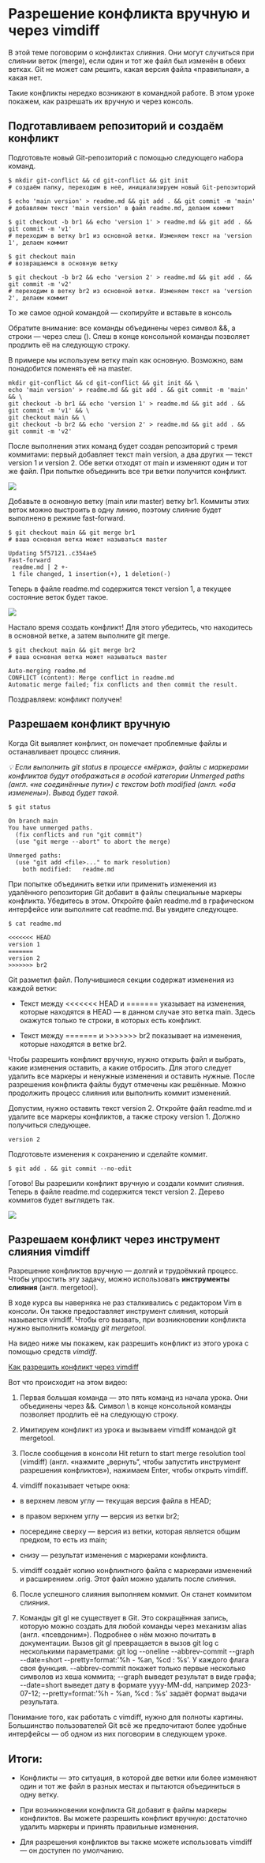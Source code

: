# Разрешение конфликта вручную и через vimdiff

В этой теме поговорим о конфликтах слияния. Они могут случиться при слиянии веток (merge), если один и тот же файл был изменён в обеих ветках. Git не может сам решить, какая версия файла «правильная», а какая нет.

Такие конфликты нередко возникают в командной работе. В этом уроке покажем, как разрешать их вручную и через консоль.

## Подготавливаем репозиторий и создаём конфликт

Подготовьте новый Git-репозиторий с помощью следующего набора команд.

```
$ mkdir git-conflict && cd git-conflict && git init
# создаём папку, переходим в неё, инициализируем новый Git-репозиторий

$ echo 'main version' > readme.md && git add . && git commit -m 'main'
# добавляем текст 'main version' в файл readme.md, делаем коммит

$ git checkout -b br1 && echo 'version 1' > readme.md && git add . && git commit -m 'v1'
# переходим в ветку br1 из основной ветки. Изменяем текст на 'version 1', делаем коммит

$ git checkout main
# возвращаемся в основную ветку

$ git checkout -b br2 && echo 'version 2' > readme.md && git add . && git commit -m 'v2'
# переходим в ветку br2 из основной ветки. Изменяем текст на 'version 2', делаем коммит
```

То же самое одной командой — скопируйте и вставьте в консоль

Обратите внимание: все команды объединены через символ &&, а строки — через слеш (\). Слеш в конце консольной команды позволяет продлить её на следующую строку.

В примере мы используем ветку main как основную. Возможно, вам понадобится поменять её на master.

```
mkdir git-conflict && cd git-conflict && git init && \
echo 'main version' > readme.md && git add . && git commit -m 'main' && \
git checkout -b br1 && echo 'version 1' > readme.md && git add . && git commit -m 'v1' && \
git checkout main && \
git checkout -b br2 && echo 'version 2' > readme.md && git add . && git commit -m 'v2'
```

После выполнения этих команд будет создан репозиторий с тремя коммитами: первый добавляет текст main version, а два других — текст version 1 и version 2. Обе ветки отходят от main и изменяют один и тот же файл. При попытке объединить все три ветки получится конфликт.

![](https://pictures.s3.yandex.net/resources/M4_T4_01_1689625441.png)

Добавьте в основную ветку (main или master) ветку br1. Коммиты этих веток можно выстроить в одну линию, поэтому слияние будет выполнено в режиме fast-forward.

```
$ git checkout main && git merge br1
# ваша основная ветка может называться master

Updating 5f57121..c354ae5
Fast-forward
 readme.md | 2 +-
 1 file changed, 1 insertion(+), 1 deletion(-)
```

Теперь в файле readme.md содержится текст version 1, а текущее состояние веток будет такое.

![](https://pictures.s3.yandex.net/resources/M4_T4_02_1689625457.png)

Настало время создать конфликт! Для этого убедитесь, что находитесь в основной ветке, а затем выполните git merge.

```
$ git checkout main && git merge br2
# ваша основная ветка может называться master

Auto-merging readme.md
CONFLICT (content): Merge conflict in readme.md
Automatic merge failed; fix conflicts and then commit the result.
 ```
 
Поздравляем: конфликт получен!
 
## Разрешаем конфликт вручную

Когда Git выявляет конфликт, он помечает проблемные файлы и останавливает процесс слияния.

*💡 Если выполнить git status в процессе «мёржа», файлы с маркерами конфликтов будут отображаться в особой категории Unmerged paths (англ. «не соединённые пути») с текстом both modified (англ. «оба изменены»). Вывод будет такой.*

```
$ git status

On branch main
You have unmerged paths.
  (fix conflicts and run "git commit")
  (use "git merge --abort" to abort the merge)

Unmerged paths:
  (use "git add <file>..." to mark resolution)
    both modified:   readme.md 
```

При попытке объединить ветки или применить изменения из удалённого репозитория Git добавит в файлы специальные маркеры конфликта. Убедитесь в этом. Откройте файл readme.md в графическом интерфейсе или выполните cat readme.md. Вы увидите следующее.

```
$ cat readme.md   

<<<<<<< HEAD
version 1
=======
version 2
>>>>>>> br2 
```

Git разметил файл. Получившиеся секции содержат изменения из каждой ветки:

* Текст между <<<<<<< HEAD и ======= указывает на изменения, которые находятся в HEAD — в данном случае это ветка main. Здесь окажутся только те строки, в которых есть конфликт.

* Текст между ======= и >>>>>>> br2 показывает на изменения, которые находятся в ветке br2.

Чтобы разрешить конфликт вручную, нужно открыть файл и выбрать, какие изменения оставить, а какие отбросить. Для этого следует удалить все маркеры и ненужные изменения и оставить нужные. После разрешения конфликта файлы будут отмечены как решённые. Можно продолжить процесс слияния или выполнить коммит изменений.

Допустим, нужно оставить текст version 2. Откройте файл readme.md и удалите все маркеры конфликтов, а также строку version 1. Должно получиться следующее.

```
version 2 
```

Подготовьте изменения к сохранению и сделайте коммит.

```
$ git add . && git commit --no-edit 
```

Готово! Вы разрешили конфликт вручную и создали коммит слияния. Теперь в файле readme.md содержится текст version 2. Дерево коммитов будет выглядеть так.

![](https://pictures.s3.yandex.net/resources/M4_T4_03_1689625485.png)

## Разрешаем конфликт через инструмент слияния vimdiff

Разрешение конфликтов вручную — долгий и трудоёмкий процесс. Чтобы упростить эту задачу, можно использовать **инструменты слияния** (англ. mergetool).

В ходе курса вы наверняка не раз сталкивались с редактором Vim в консоли. Он также предоставляет инструмент слияния, который называется vimdiff. Чтобы его вызвать, при возникновении конфликта нужно выполнить команду *git mergetool*.

На видео ниже мы покажем, как разрешить конфликт из этого урока с помощью средств *vimdiff*.

[Как разрешить конфликт через vimdiff](https://code.s3.yandex.net/BasicsOfGit/conflictManualOrVimdiff/1_solve_conflict.mp4)

Вот что происходит на этом видео:

1) Первая большая команда — это пять команд из начала урока. Они объединены через &&. Символ \ в конце консольной команды позволяет продлить её на следующую строку.

2) Имитируем конфликт из урока и вызываем vimdiff командой git mergetool.

3) После сообщения в консоли Hit return to start merge resolution tool (vimdiff) (англ. «нажмите „вернуть“, чтобы запустить инструмент разрешения конфликтов»), нажимаем Enter, чтобы открыть vimdiff.

4) vimdiff показывает четыре окна:

* в верхнем левом углу — текущая версия файла в HEAD;

* в правом верхнем углу — версия из ветки br2;

* посередине сверху — версия из ветки, которая является общим предком, то есть из main;

* снизу — результат изменения с маркерами конфликта.

5) vimdiff создаёт копию конфликтного файла с маркерами изменений и расширением .orig. Этот файл можно удалить после слияния.

6) После успешного слияния выполняем коммит. Он станет коммитом слияния.

7) Команды git gl не существует в Git. Это сокращённая запись, которую можно создать для любой команды через механизм alias (англ. «псевдоним»). Подробнее о нём можно почитать в документации. Вызов git gl превращается в вызов git log с несколькими параметрами: git log --oneline --abbrev-commit --graph --date=short --pretty=format:'%h - %an, %cd : %s'. У каждого флага своя функция. --abbrev-commit покажет только первые несколько символов из хеша коммита; --graph выведет результат в виде графа; --date=short выведет дату в формате yyyy-MM-dd, например 2023-07-12; --pretty=format:'%h - %an, %cd : %s' задаёт формат выдачи результата.

Понимание того, как работать с vimdiff, нужно для полноты картины. Большинство пользователей Git всё же предпочитают более удобные интерфейсы — об одном из них поговорим в следующем уроке.

## Итоги:

* Конфликты — это ситуация, в которой две ветки или более изменяют один и тот же файл в разных местах и пытаются объединиться в одну ветку.

* При возникновении конфликта Git добавит в файлы маркеры конфликтов. Вы можете разрешить конфликт вручную: достаточно удалить маркеры и принять правильные изменения.

* Для разрешения конфликтов вы также можете использовать vimdiff — он доступен по умолчанию.